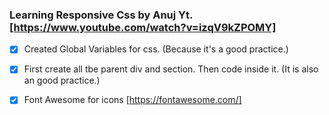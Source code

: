 ### Learning Responsive Css by Anuj Yt. [https://www.youtube.com/watch?v=izqV9kZPOMY]

* [x] Created Global Variables for css. (Because it's a good practice.)

* [x] First create all tbe parent div and section. Then code inside it.
(It is also an good practice.) 

* [x] Font Awesome for icons [https://fontawesome.com/]

